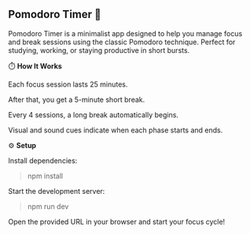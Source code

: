 ## Pomodoro Timer 🍅

Pomodoro Timer is a minimalist app designed to help you manage focus and break sessions using the classic Pomodoro technique.
Perfect for studying, working, or staying productive in short bursts.

⏱️ <strong>How It Works</strong>

Each focus session lasts 25 minutes.

After that, you get a 5-minute short break.

Every 4 sessions, a long break automatically begins.

Visual and sound cues indicate when each phase starts and ends.

⚙️ <strong>Setup</strong>

Install dependencies:

>npm install


Start the development server:

>npm run dev


Open the provided URL in your browser and start your focus cycle!
